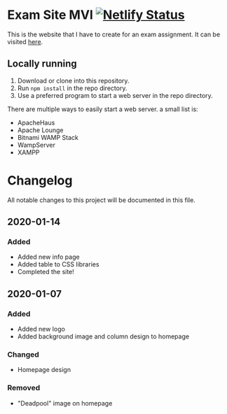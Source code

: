 
# Exam Site MVI [![Netlify Status](https://api.netlify.com/api/v1/badges/534a76f6-f2ad-4fb8-8442-7a870ba83fdb/deploy-status)](https://app.netlify.com/sites/exam-site/deploys)

This is the website that I have to create for an exam assignment.
It can be visited [here](https://keanuplayz.github.io/exam-site/).

## Locally running

1. Download or clone into this repository.
2. Run `npm install` in the repo directory.
3. Use a preferred program to start a web server in the repo directory.

There are multiple ways to easily start a web server. a small list is:

* ApacheHaus
* Apache Lounge
* Bitnami WAMP Stack
* WampServer
* XAMPP

# Changelog

All notable changes to this project will be documented in this file.

## 2020-01-14

### Added

* Added new info page
* Added table to CSS libraries
* Completed the site!

## 2020-01-07

### Added

* Added new logo
* Added background image and column design to homepage

### Changed

* Homepage design

### Removed

* "Deadpool" image on homepage
